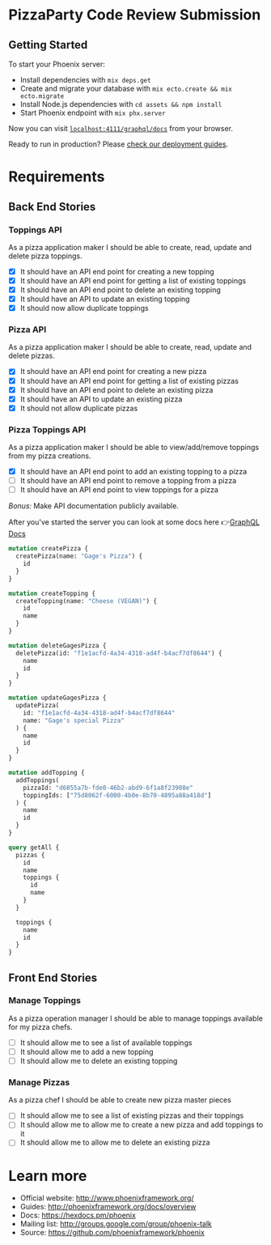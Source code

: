 # PizzaParty Code Review Submission

## Getting Started

To start your Phoenix server:

- Install dependencies with `mix deps.get`
- Create and migrate your database with `mix ecto.create && mix ecto.migrate`
- Install Node.js dependencies with `cd assets && npm install`
- Start Phoenix endpoint with `mix phx.server`

Now you can visit [`localhost:4111/graphql/docs`](http://localhost:4111/graphql/docs) from your browser.

Ready to run in production? Please [check our deployment guides](http://www.phoenixframework.org/docs/deployment).

# Requirements

## Back End Stories

### Toppings API

As a pizza application maker I should be able to create, read, update and delete pizza toppings.

- [x] It should have an API end point for creating a new topping
- [x] It should have an API end point for getting a list of existing toppings
- [x] It should have an API end point to delete an existing topping
- [x] It should have an API to update an existing topping
- [x] It should now allow duplicate toppings

### Pizza API

As a pizza application maker I should be able to create, read, update and delete pizzas.

- [x] It should have an API end point for creating a new pizza
- [x] It should have an API end point for getting a list of existing pizzas
- [x] It should have an API end point to delete an existing pizza
- [x] It should have an API to update an existing pizza
- [x] It should not allow duplicate pizzas

### Pizza Toppings API

As a pizza application maker I should be able to view/add/remove toppings from my pizza creations.

- [x] It should have an API end point to add an existing topping to a pizza
- [ ] It should have an API end point to remove a topping from a pizza
- [ ] It should have an API end point to view toppings for a pizza

_Bonus:_ Make API documentation publicly available.

After you've started the server you can look at some docs here 👉[GraphQL Docs](<http://0.0.0.0:4111/graphql/docs?query=mutation%20createPizza%20%7B%0A%20%20createPizza(name%3A%20%22Gage%27s%20Pizza%22)%20%7B%0A%20%20%20%20id%0A%20%20%7D%0A%7D%0A%0Amutation%20createTopping%20%7B%0A%20%20createTopping(name%3A%20%22Cheese%20(VEGAN)%22)%20%7B%0A%20%20%20%20id%0A%20%20%20%20name%0A%20%20%7D%0A%7D%0A%0Amutation%20deleteGagesPizza%20%7B%0A%20%20deletePizza(id%3A%20%22f1e1acfd-4a34-4318-ad4f-b4acf7df8644%22)%20%7B%0A%20%20%20%20name%0A%20%20%20%20id%0A%20%20%7D%0A%7D%0A%0Amutation%20updateGagesPizza%20%7B%0A%20%20updatePizza(id%3A%20%22f1e1acfd-4a34-4318-ad4f-b4acf7df8644%22%2C%20name%3A%20%22Gage%27s%20special%20Pizza%22)%20%7B%0A%20%20%20%20name%0A%20%20%20%20id%0A%20%20%7D%0A%7D%0A%0Amutation%20addTopping%20%7B%0A%20%20addToppings(pizzaId%3A%20%22d6855a7b-fde0-46b2-abd9-6f1a8f23908e%22%2C%20toppingIds%3A%20%5B%2275d8062f-6000-4b0e-8b70-4895a88a418d%22%5D)%20%7B%0A%20%20%20%20name%0A%20%20%20%20id%0A%20%20%7D%0A%7D%0A%0Aquery%20getAll%20%7B%0A%20%20pizzas%20%7B%0A%20%20%20%20id%0A%20%20%20%20name%0A%20%20%20%20toppings%20%7B%0A%20%20%20%20%20%20id%0A%20%20%20%20%20%20name%0A%20%20%20%20%7D%0A%20%20%7D%0A%20%20%0A%20%20toppings%20%7B%0A%20%20%20%20name%0A%20%20%20%20id%0A%20%20%7D%0A%7D>)

```graphql
mutation createPizza {
  createPizza(name: "Gage's Pizza") {
    id
  }
}

mutation createTopping {
  createTopping(name: "Cheese (VEGAN)") {
    id
    name
  }
}

mutation deleteGagesPizza {
  deletePizza(id: "f1e1acfd-4a34-4318-ad4f-b4acf7df8644") {
    name
    id
  }
}

mutation updateGagesPizza {
  updatePizza(
    id: "f1e1acfd-4a34-4318-ad4f-b4acf7df8644"
    name: "Gage's special Pizza"
  ) {
    name
    id
  }
}

mutation addTopping {
  addToppings(
    pizzaId: "d6855a7b-fde0-46b2-abd9-6f1a8f23908e"
    toppingIds: ["75d8062f-6000-4b0e-8b70-4895a88a418d"]
  ) {
    name
    id
  }
}

query getAll {
  pizzas {
    id
    name
    toppings {
      id
      name
    }
  }

  toppings {
    name
    id
  }
}
```

## Front End Stories

### Manage Toppings

As a pizza operation manager I should be able to manage toppings available for my pizza chefs.

- [ ] It should allow me to see a list of available toppings
- [ ] It should allow me to add a new topping
- [ ] It should allow me to delete an existing topping

### Manage Pizzas

As a pizza chef I should be able to create new pizza master pieces

- [ ] It should allow me to see a list of existing pizzas and their toppings
- [ ] It should allow me to allow me to create a new pizza and add toppings to it
- [ ] It should allow me to allow me to delete an existing pizza

# Learn more

- Official website: http://www.phoenixframework.org/
- Guides: http://phoenixframework.org/docs/overview
- Docs: https://hexdocs.pm/phoenix
- Mailing list: http://groups.google.com/group/phoenix-talk
- Source: https://github.com/phoenixframework/phoenix
